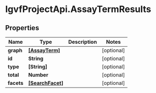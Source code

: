 # IgvfProjectApi.AssayTermResults

## Properties

Name | Type | Description | Notes
------------ | ------------- | ------------- | -------------
**graph** | [**[AssayTerm]**](AssayTerm.md) |  | [optional] 
**id** | **String** |  | [optional] 
**type** | **[String]** |  | [optional] 
**total** | **Number** |  | [optional] 
**facets** | [**[SearchFacet]**](SearchFacet.md) |  | [optional] 


